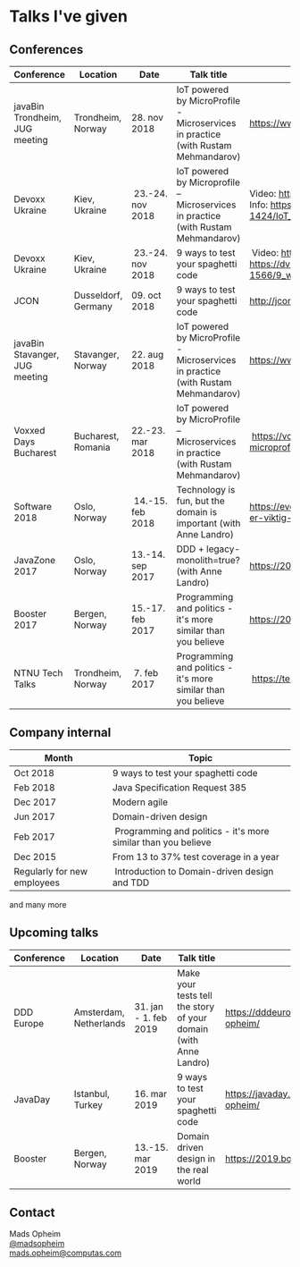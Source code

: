 # Talks I've given

## Conferences
Conference | Location | Date | Talk title | URL
--- | --- | --- | --- | ---
javaBin Trondheim, JUG meeting | Trondheim, Norway | 28. nov 2018 | IoT powered by MicroProfile - Microservices in practice (with Rustam Mehmandarov) | https://www.meetup.com/javaBin-Trondheim/events/255193377/ |
Devoxx Ukraine | Kiev, Ukraine | 23.-24. nov 2018 | IoT powered by Microprofile – Microservices in practice (with Rustam Mehmandarov) | Video: https://www.youtube.com/watch?v=r6bhFOr_jNg Info: https://dvua18.confinabox.com/talk/NBH-1424/IoT_powered_by_Microprofile_%E2%80%93_Microservices_in_practice |
Devoxx Ukraine | Kiev, Ukraine | 23.-24. nov 2018 | 9 ways to test your spaghetti code | Video: https://www.youtube.com/watch?v=ZMuI524OP-8  Info: https://dvua18.confinabox.com/talk/XGY-1566/9_ways_to_test_your_spaghetti_code |
JCON | Dusseldorf, Germany | 09. oct 2018 | 9 ways to test your spaghetti code | http://jcon.one/en |
javaBin Stavanger, JUG meeting | Stavanger, Norway | 22. aug 2018 | IoT powered by MicroProfile - Microservices in practice (with Rustam Mehmandarov) | https://www.meetup.com/javaBin-Stavanger/events/253537920/ |
Voxxed Days Bucharest | Bucharest, Romania | 22.-23. mar 2018 | IoT powered by MicroProfile – Microservices in practice (with Rustam Mehmandarov) | https://voxxeddays.com/romania/2018/01/16/iot-powered-by-microprofile-microservices-in-practice/ |
Software 2018 | Oslo, Norway | 14.-15. feb 2018 | Technology is fun, but the domain is important (with Anne Landro) | https://event.dnd.no/software/sessions/teknologi-er-artig-men-domenet-er-viktig-vanne-landro-og-mads-opheim-computas/ |
JavaZone 2017 | Oslo, Norway | 13.-14. sep 2017 | DDD + legacy-monolith=true? (with Anne Landro) | https://2017.javazone.no/program/bcbb8c889b204ddbb59a4c5d67035897 |
Booster 2017 | Bergen, Norway | 15.-17. feb 2017 | Programming and politics - it's more similar than you believe | https://2017.boosterconf.no/talks/877 |
NTNU Tech Talks | Trondheim, Norway | 7. feb 2017 | Programming and politics - it's more similar than you believe | https://techtalks.no/ |

## Company internal
Month | Topic
--- | ---
Oct 2018 | 9 ways to test your spaghetti code |
Feb 2018 | Java Specification Request 385 |
Dec 2017 | Modern agile |
Jun 2017 | Domain-driven design |
Feb 2017 | Programming and politics - it's more similar than you believe |
Dec 2015 | From 13 to 37% test coverage in a year |
Regularly for new employees | Introduction to Domain-driven design and TDD |
and many more

## Upcoming talks
Conference | Location | Date | Talk title | URL
--- | --- | --- | --- | ---
DDD Europe | Amsterdam, Netherlands | 31. jan - 1. feb 2019 | Make your tests tell the story of your domain (with Anne Landro) | https://dddeurope.com/2019/speakers/mads-opheim/ |
JavaDay | Istanbul, Turkey | 16. mar 2019 | 9 ways to test your spaghetti code | https://javaday.istanbul/speaker/mads-opheim/ | 
Booster | Bergen, Norway | 13.-15. mar 2019 | Domain driven design in the real world | https://2019.boosterconf.no/



## Contact
Mads Opheim<br />
[@madsopheim](https://twitter.com/madsopheim)<br />
[mads.opheim@computas.com](mailto:mads.opheim@computas.com)
